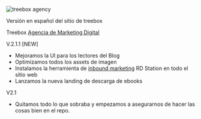 ![treebox agency](http://treebox.co/wp-content/themes/treebox/images/treebox-logo.svg )

Versión en español del sitio de treebox

Treebox [Agencia de Marketing Digital](https://treebox.co)

V.2.1.1
[NEW]
- Mejoramos la UI para los lectores del Blog
- Optimizamos todos los assets de imagen
- Instalamos la herramienta de [inbound marketing](https://treebox.co/blog) RD Station en todo el sitio web
- Lanzamos la nueva landing de descarga de ebooks

V2.1
- Quitamos todo lo que sobraba y empezamos a asegurarnos de hacer las cosas bien en el repo.
